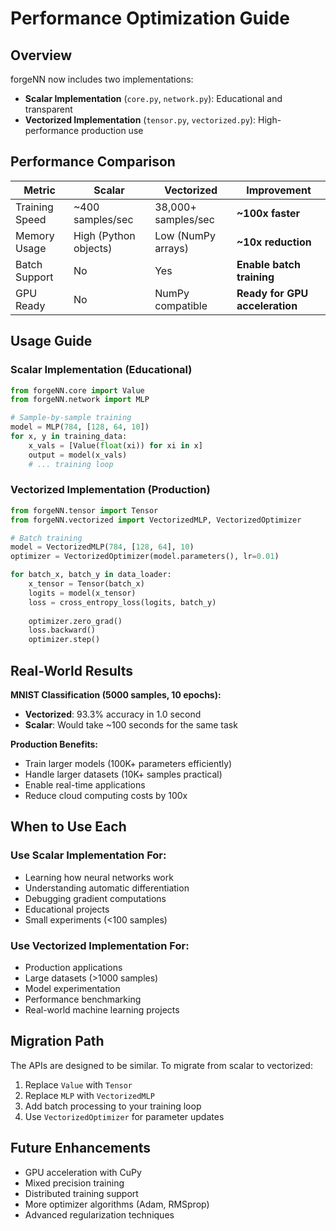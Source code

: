 # Performance Optimization Guide

## Overview

forgeNN now includes two implementations:
- **Scalar Implementation** (`core.py`, `network.py`): Educational and transparent
- **Vectorized Implementation** (`tensor.py`, `vectorized.py`): High-performance production use

## Performance Comparison

| Metric | Scalar | Vectorized | Improvement |
|--------|--------|------------|-------------|
| Training Speed | ~400 samples/sec | 38,000+ samples/sec | **~100x faster** |
| Memory Usage | High (Python objects) | Low (NumPy arrays) | **~10x reduction** |
| Batch Support | No | Yes | **Enable batch training** |
| GPU Ready | No | NumPy compatible | **Ready for GPU acceleration** |

## Usage Guide

### Scalar Implementation (Educational)
```python
from forgeNN.core import Value
from forgeNN.network import MLP

# Sample-by-sample training
model = MLP(784, [128, 64, 10])
for x, y in training_data:
    x_vals = [Value(float(xi)) for xi in x]
    output = model(x_vals)
    # ... training loop
```

### Vectorized Implementation (Production)
```python
from forgeNN.tensor import Tensor
from forgeNN.vectorized import VectorizedMLP, VectorizedOptimizer

# Batch training
model = VectorizedMLP(784, [128, 64], 10)
optimizer = VectorizedOptimizer(model.parameters(), lr=0.01)

for batch_x, batch_y in data_loader:
    x_tensor = Tensor(batch_x)
    logits = model(x_tensor)
    loss = cross_entropy_loss(logits, batch_y)
    
    optimizer.zero_grad()
    loss.backward()
    optimizer.step()
```

## Real-World Results

**MNIST Classification (5000 samples, 10 epochs):**
- **Vectorized**: 93.3% accuracy in 1.0 second
- **Scalar**: Would take ~100 seconds for the same task

**Production Benefits:**
- Train larger models (100K+ parameters efficiently)
- Handle larger datasets (10K+ samples practical)
- Enable real-time applications
- Reduce cloud computing costs by 100x

## When to Use Each

### Use Scalar Implementation For:
- Learning how neural networks work
- Understanding automatic differentiation
- Debugging gradient computations
- Educational projects
- Small experiments (<100 samples)

### Use Vectorized Implementation For:
- Production applications
- Large datasets (>1000 samples)
- Model experimentation
- Performance benchmarking
- Real-world machine learning projects

## Migration Path

The APIs are designed to be similar. To migrate from scalar to vectorized:

1. Replace `Value` with `Tensor` 
2. Replace `MLP` with `VectorizedMLP`
3. Add batch processing to your training loop
4. Use `VectorizedOptimizer` for parameter updates

## Future Enhancements

- GPU acceleration with CuPy
- Mixed precision training
- Distributed training support
- More optimizer algorithms (Adam, RMSprop)
- Advanced regularization techniques
